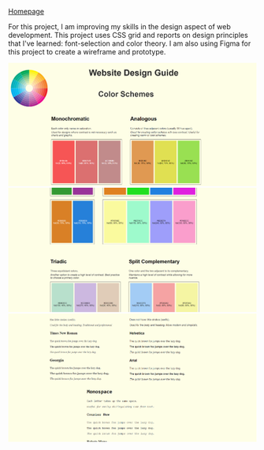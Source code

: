 [Homepage](../)

For this project, I am improving my skills in the design aspect of web development. This project uses CSS grid and reports on design principles that I've learned: font-selection and color theory. I am also using Figma for this project to create a wireframe and prototype.

<a href="https://leafy-entremet-53bb4c.netlify.app"><img src="resources/images/preview-1.png" width="800"></a>
<a href="https://leafy-entremet-53bb4c.netlify.app"><img src="resources/images/preview-2.png" width="800"></a>
<a href="https://leafy-entremet-53bb4c.netlify.app"><img src="resources/images/preview-3.png" width="800"></a>